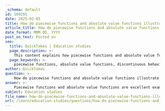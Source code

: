 ```yaml
---
_schema: default
id: 169291
date: 2025-02-05
title: How do piecewise functions and absolute value functions illustrate discontinuous behavior?
article_title: How do piecewise functions and absolute value functions illustrate discontinuous behavior?
date_format: MMM DD, YYYY
post_on_text: Posted on
seo:
  title: QuickTakes | Education studies
  page_description: >-
    This content explains how piecewise functions and absolute value functions illustrate discontinuous behavior in mathematical analysis, focusing on concepts like jump and removable discontinuities, and the continuity of absolute value functions despite sharp corners.
  page_keywords: >-
    piecewise functions, absolute value functions, discontinuous behavior, jump discontinuities, removable discontinuities, limits, sharp corners, calculus, mathematical analysis, continuity, derivatives
author: QuickTakes
question: >-
    How do piecewise functions and absolute value functions illustrate discontinuous behavior?
answer: >-
    Piecewise functions and absolute value functions are excellent examples of how discontinuous behavior can manifest in mathematical analysis.\n\n### Piecewise Functions\nA piecewise function is defined by different expressions based on the input value. This can lead to various types of discontinuities:\n\n1. **Jump Discontinuities**: A common example of a piecewise function exhibiting a jump discontinuity is:\n   $$\n   f(x) = \n   \begin{cases} \n   1 & \text{if } x < 0 \\ \n   2 & \text{if } x \geq 0 \n   \end{cases}\n   $$\n   At $x = 0$, the left-hand limit (approaching from the left) is 1, while the right-hand limit (approaching from the right) is 2. Since these two limits are not equal, there is a jump discontinuity at this point.\n\n2. **Removable Discontinuities**: These occur when a function is not defined at a point, but the limits from both sides exist and are equal. For example:\n   $$\n   f(x) = \n   \begin{cases} \n   \frac{x^2 - 1}{x - 1} & \text{if } x \neq 1 \\ \n   3 & \text{if } x = 1 \n   \end{cases}\n   $$\n   The limit as $x$ approaches 1 is 2, but the function is defined as 3 at that point, creating a removable discontinuity.\n\n### Absolute Value Functions\nAbsolute value functions can also illustrate discontinuous behavior, particularly when expressed as piecewise functions. The absolute value function is defined as:\n$$\nf(x) = |x| = \n\begin{cases} \nx & \text{if } x \geq 0 \\ \n-x & \text{if } x < 0 \n\end{cases}\n$$\nWhile the absolute value function itself is continuous everywhere, it has a sharp corner at $x = 0$. This point can be analyzed using one-sided limits:\n\n- The left-hand limit as $x$ approaches 0 is 0.\n- The right-hand limit as $x$ approaches 0 is also 0.\n\nHowever, the sharp corner indicates that the derivative does not exist at this point, which is a form of discontinuity in the derivative, even though the function itself is continuous.\n\n### Summary\nBoth piecewise functions and absolute value functions illustrate discontinuous behavior through their definitions and the limits at specific points. Piecewise functions can exhibit jump and removable discontinuities, while absolute value functions, while continuous, can have points where the derivative is not defined due to sharp corners. Understanding these behaviors is crucial for analyzing limits and the overall behavior of functions in calculus.
subject: Education studies
file_name: how-do-piecewise-functions-and-absolute-value-functions-illustrate-discontinuous-behavior.md
url: /learn/education-studies/questions/how-do-piecewise-functions-and-absolute-value-functions-illustrate-discontinuous-behavior
---
```


&nbsp;